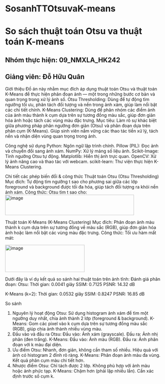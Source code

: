 # SosanhTTOtsuvaK-means
# So sách thuật toán Otsu va thuật toán K-means
## Nhóm thực hiện: 09_NMXLA_HK242
## Giảng viên: Đỗ Hữu Quân

Giới thiệu
Đồ án này nhằm mục đích áp dụng thuật toán Otsu và thuật toán K-Means để thực hiện phân đoạn ảnh — một trong những bước cơ bản và quan trọng trong xử lý ảnh số.
Otsu Thresholding: Dùng để tự động tìm ngưỡng tối ưu, phân tách đối tượng và nền trong ảnh xám, giúp làm nổi bật các chi tiết chính.
K-Means Clustering: Dùng để phân nhóm các điểm ảnh của ảnh màu thành k cụm dựa trên sự tương đồng màu sắc, giúp đơn giản hóa ảnh hoặc tách các vùng màu đặc trưng.
Mục tiêu:
Làm rõ sự khác biệt giữa phương pháp phân ngưỡng đơn giản (Otsu) và phân đoạn dựa trên phân cụm (K-Means).
Giúp sinh viên nắm vững các thao tác tiền xử lý, tách nền và nhận diện vùng quan trọng trong ảnh.

Công nghệ sử dụng
Python: Ngôn ngữ lập trình chính.
Pillow (PIL): Đọc ảnh và chuyển đổi sang ảnh xám.
NumPy: Xử lý mảng số liệu ảnh.
Scikit-Image: Tính ngưỡng Otsu tự động.
Matplotlib: Hiển thị ảnh trực quan.
OpenCV: Xử lý ảnh nâng cao và thao tác với webcam.
scikit-learn: Thư viện thực hiện K-Means Clustering.

Chi tiết các phép biến đổi & công thức
Thuật toán Otsu (Otsu Thresholding)
Mục đích:
Tự động tìm ngưỡng t sao cho phương sai giữa các lớp foreground và background được tối đa hóa, giúp tách đối tượng ra khỏi nền ảnh xám.
Công thức:
Otsu tìm t sao cho:
<img width="417" height="66" alt="image" src="https://github.com/user-attachments/assets/287cec31-cc31-4080-8f9f-1bcc2fed5c6b" />

Thuật toán K-Means (K-Means Clustering)
Mục đích:
Phân đoạn ảnh màu thành k cụm dựa trên sự tương đồng về màu sắc (RGB), giúp đơn giản hóa ảnh hoặc làm nổi bật các vùng màu đặc trưng.
Công thức:
Tối ưu hàm mất mát:

<img width="257" height="88" alt="image" src="https://github.com/user-attachments/assets/e56ddc15-f14c-4c85-a805-9629a34db120" />

Dưới đây là ví dụ kết quả so sánh hai thuật toán trên ảnh tĩnh:
 Đánh giá phân đoạn:
 Otsu:
  Thời gian: 0.0041 giây
  SSIM: 0.7125
  PSNR: 14.32 dB

 K-Means (k=2):
  Thời gian: 0.0532 giây
  SSIM: 0.8247
  PSNR: 16.85 dB

So sánh
1. Nguyên lý hoạt động
Otsu: Sử dụng histogram ảnh xám để tìm một ngưỡng duy nhất, chia ảnh thành 2 lớp (foreground & background).
K-Means: Gom các pixel vào k cụm dựa trên sự tương đồng màu sắc (RGB), giúp chia ảnh thành nhiều vùng màu.
2. Đầu vào và đầu ra
Otsu:
Đầu vào: Ảnh xám (grayscale).
Đầu ra: Ảnh nhị phân (đen trắng).
K-Means:
Đầu vào: Ảnh màu (RGB).
Đầu ra: Ảnh phân đoạn với k màu đại diện.
3. Ưu điểm
Otsu:
Nhanh, đơn giản, không cần tham số nhiều.
Hiệu quả với ảnh có histogram 2 đỉnh rõ ràng.
K-Means:
Phân đoạn ảnh màu đa vùng.
Kết quả phân cụm màu chi tiết hơn.
4. Nhược điểm
Otsu:
Chỉ tách được 2 lớp.
Không phù hợp với ảnh màu hoặc ảnh phức tạp.
K-Means:
Chậm hơn (phải lặp nhiều lần).
Cần xác định trước số cụm k.






